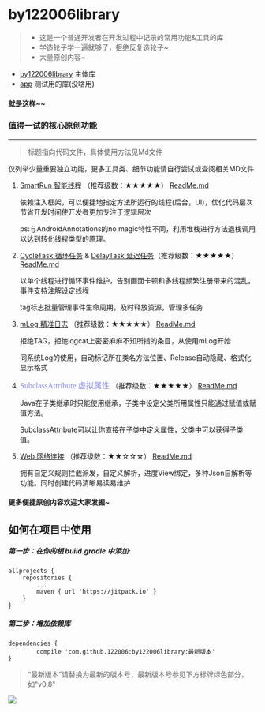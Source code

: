 # by122006library

>* 这是一个普通开发者在开发过程中记录的常用功能&工具的库
>* 学造轮子学一遍就够了，拒绝反复造轮子~
>* 大量原创内容~


* [by122006library](/by122006library/src/main/java/com/by122006library/README.md) 主体库
* [app](/app) 测试用的库(没啥用)

#### 就是这样~~

### 值得一试的核心原创功能
******
  > 标题指向代码文件，具体使用方法见Md文件


  仅列举少量重要独立功能，更多工具类、细节功能请自行尝试或查阅相关MD文件

1. [SmartRun 智能线程](/by122006library/src/main/java/com/by122006library/Functions/SmartRun.java) （推荐级数：★★★★★）    [ReadMe.md](/by122006library/src/main/java/com/by122006library/Functions/README.md)

    依赖注入框架，可以便捷地指定方法所运行的线程(后台，UI)，优化代码层次节省开发时间使开发者更加专注于逻辑层次

    ps:与AndroidAnnotations的no magic特性不同，利用堆栈进行方法退栈调用以达到转化线程类型的原理。

2. [CycleTask 循环任务](/by122006library/src/main/java/com/by122006library/Functions/CycleTask/CycleTask.java) &
   [DelayTask 延迟任务](/by122006library/src/main/java/com/by122006library/Functions/CycleTask/DelayTask.java)（推荐级数：★★★★★）
    [ReadMe.md](/by122006library/src/main/java/com/by122006library/Functions/README.md)


   以单个线程进行循环事件维护，告别画面卡顿和多线程频繁注册带来的混乱，事件支持注解设定线程

   tag标志批量管理事件生命周期，及时释放资源，管理多任务

3. [mLog 精准日志](/by122006library/src/main/java/com/by122006library/Functions/mLog.java) （推荐级数：★★★★★）
 [ReadMe.md](/by122006library/src/main/java/com/by122006library/Functions/README.md)

   拒绝TAG，拒绝logcat上密密麻麻不知所措的条目，从使用mLog开始

   同系统Log的使用，自动标记所在类名方法位置、Release自动隐藏、格式化显示格式


4. <font color=#8888ee size=3 face=“宋体”>SubclassAttribute 虚拟属性</font> （推荐级数：★★★★★）
 [ReadMe.md](/by122006library/src/main/java/com/by122006library/Functions/README.md)

   Java在子类继承时只能使用继承，子类中设定父类所用属性只能通过赋值或赋值方法。

   SubclassAttribute可以让你直接在子类中定义属性，父类中可以获得子类值。


5. [Web 网络连接](/by122006library/src/main/java/com/by122006library/web/Web.java) （推荐级数：★★☆☆☆）
 [ReadMe.md](/by122006library/src/main/java/com/by122006library/web/README.md)

    拥有自定义规则拦截派发，自定义解析，进度View绑定，多种Json自解析等功能。同时创建代码清晰易读易维护


#### 更多便捷原创内容欢迎大家发掘~



## 如何在项目中使用
##### 第一步：在你的根 build.gradle 中添加:

	allprojects {
		repositories {
			...
			maven { url 'https://jitpack.io' }
		}
	}
##### 第二步：增加依赖库

	dependencies {
	        compile 'com.github.122006:by122006library:最新版本'
	}

>“最新版本”请替换为最新的版本号，最新版本号参见下方标牌绿色部分，如"v0.8"

[![](https://jitpack.io/v/122006/by122006library.svg)](https://jitpack.io/#122006/by122006library)